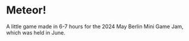 # Meteor!

A little game made in 6-7 hours for the 2024 May Berlin Mini Game Jam, which was held in June.
